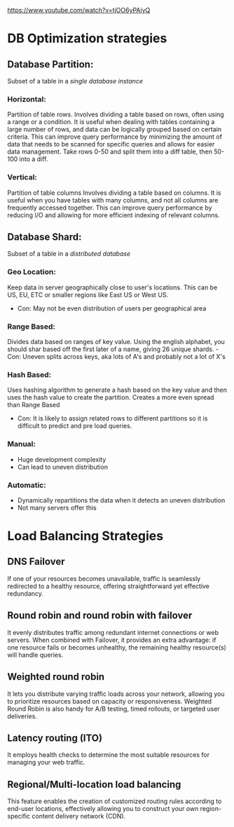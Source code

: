 https://www.youtube.com/watch?v=tjOO6yPAiyQ

# DB Optimization strategies

## Database Partition:
Subset of a table in a *single database instance*

### Horizontal:
Partition of table rows.
Involves dividing a table based on rows, often using a range or a condition. It is useful when dealing with tables containing a large number of rows, and data can be logically grouped based on certain criteria. This can improve query performance by minimizing the amount of data that needs to be scanned for specific queries and allows for easier data management.
Take rows 0-50 and split them into a diff table, then 50-100 into a diff.

### Vertical:
Partition of table columns
Involves dividing a table based on columns. It is useful when you have tables with many columns, and not all columns are frequently accessed together. This can improve query performance by reducing I/O and allowing for more efficient indexing of relevant columns.

## Database Shard:
Subset of a table in a *distributed database*

### Geo Location:
Keep data in server geographically close to user's locations. This can be US, EU, ETC or smaller regions like East US or West US.
 - Con: May not be even distribution of users per geographical area

### Range Based:
Divides data based on ranges of key value. Using the english alphabet, you should shar based off the first later of a name, giving 26 unique shards.
    - Con: Uneven splits across keys, aka lots of A's and probably not a lot of X's

### Hash Based:
Uses hashing algorithm to generate a hash based on the key value and then uses the hash value to create the partition. Creates a more even spread than Range Based
 - Con: It is likely to assign related rows to different partitions so it is difficult to predict and pre load queries.

### Manual:
- Huge development complexity
- Can lead to uneven distribution

### Automatic:
- Dynamically repartitions the data when it detects an uneven distribution
- Not many servers offer this

# Load Balancing Strategies

## DNS Failover
If one of your resources becomes unavailable, traffic is seamlessly redirected to a healthy resource, offering straightforward yet effective redundancy.

## Round robin and round robin with failover
It evenly distributes traffic among redundant internet connections or web servers. When combined with Failover, it provides an extra advantage: if one resource fails or becomes unhealthy, the remaining healthy resource(s) will handle queries.

## Weighted round robin
It lets you distribute varying traffic loads across your network, allowing you to prioritize resources based on capacity or responsiveness. Weighted Round Robin is also handy for A/B testing, timed rollouts, or targeted user deliveries.

## Latency routing (ITO)
It employs health checks to determine the most suitable resources for managing your web traffic.

## Regional/Multi-location load balancing
This feature enables the creation of customized routing rules according to end-user locations, effectively allowing you to construct your own region-specific content delivery network (CDN).
